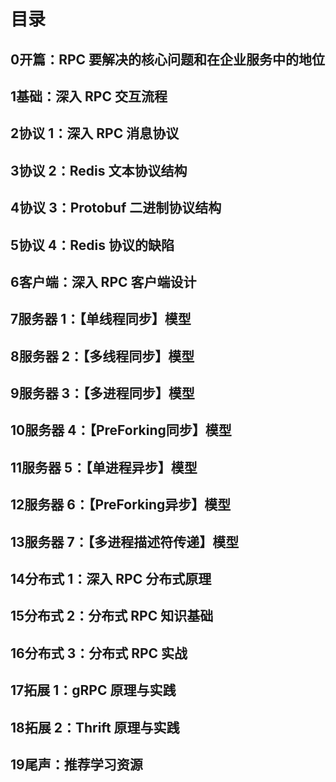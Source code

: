 # 目录

## 0开篇：RPC 要解决的核心问题和在企业服务中的地位
## 1基础：深入 RPC 交互流程
## 2协议 1：深入 RPC 消息协议
## 3协议 2：Redis 文本协议结构
## 4协议 3：Protobuf 二进制协议结构
## 5协议 4：Redis 协议的缺陷
## 6客户端：深入 RPC 客户端设计
## 7服务器 1：【单线程同步】模型
## 8服务器 2：【多线程同步】模型
## 9服务器 3：【多进程同步】模型
## 10服务器 4：【PreForking同步】模型
## 11服务器 5：【单进程异步】模型
## 12服务器 6：【PreForking异步】模型
## 13服务器 7：【多进程描述符传递】模型
## 14分布式 1：深入 RPC 分布式原理
## 15分布式 2：分布式 RPC 知识基础
## 16分布式 3：分布式 RPC 实战
## 17拓展 1：gRPC 原理与实践
## 18拓展 2：Thrift 原理与实践
## 19尾声：推荐学习资源